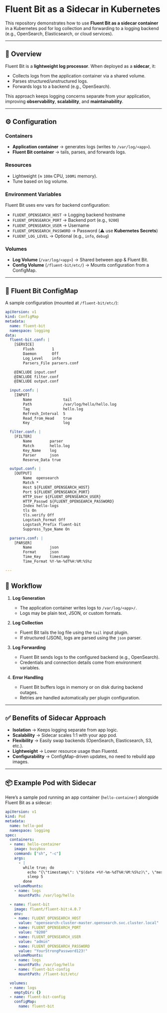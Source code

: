 # Fluent Bit as a Sidecar in Kubernetes

This repository demonstrates how to use **Fluent Bit as a sidecar container** in a Kubernetes pod for log collection and forwarding to a logging backend (e.g., OpenSearch, Elasticsearch, or cloud services).

---

## 📌 Overview

Fluent Bit is a **lightweight log processor**. When deployed as a **sidecar**, it:
- Collects logs from the application container via a shared volume.
- Parses structured/unstructured logs.
- Forwards logs to a backend (e.g., OpenSearch).

This approach keeps logging concerns separate from your application, improving **observability**, **scalability**, and **maintainability**.

---

## ⚙️ Configuration

### **Containers**
- **Application container** → generates logs (writes to `/var/log/<app>`).
- **Fluent Bit container** → tails, parses, and forwards logs.

### **Resources**
- Lightweight (≈ `100m` CPU, `100Mi` memory).  
- Tune based on log volume.

### **Environment Variables**
Fluent Bit uses env vars for backend configuration:
- `FLUENT_OPENSEARCH_HOST` → Logging backend hostname  
- `FLUENT_OPENSEARCH_PORT` → Backend port (e.g., `9200`)  
- `FLUENT_OPENSEARCH_USER` → Username  
- `FLUENT_OPENSEARCH_PASSWORD` → Password (⚠️ use **Kubernetes Secrets**)  
- `FLUENT_LOG_LEVEL` → Optional (e.g., `info`, `debug`)  

### **Volumes**
- **Log Volume** (`/var/log/<app>`) → Shared between app & Fluent Bit.  
- **Config Volume** (`/fluent-bit/etc/`) → Mounts configuration from a ConfigMap.  

---

## 📂 Fluent Bit ConfigMap

A sample configuration (mounted at `/fluent-bit/etc/`):

```yaml
apiVersion: v1
kind: ConfigMap
metadata:
  name: fluent-bit
  namespace: logging
data:
  fluent-bit.conf: |
    [SERVICE]
        Flush        1
        Daemon       Off
        Log_Level    info
        Parsers_File parsers.conf

    @INCLUDE input.conf
    @INCLUDE filter.conf
    @INCLUDE output.conf

  input.conf: |
    [INPUT]
        Name              tail
        Path              /var/log/hello/hello.log
        Tag               hello.log
        Refresh_Interval  5
        Read_from_Head    true
        Key               log

  filter.conf: |
    [FILTER]
        Name        parser
        Match       hello.log
        Key_Name    log
        Parser      json
        Reserve_Data true

  output.conf: |
    [OUTPUT]
        Name  opensearch
        Match *
        Host ${FLUENT_OPENSEARCH_HOST}
        Port ${FLUENT_OPENSEARCH_PORT}
        HTTP_User ${FLUENT_OPENSEARCH_USER}
        HTTP_Passwd ${FLUENT_OPENSEARCH_PASSWORD}
        Index hello-logs
        tls On
        tls.verify Off
        Logstash_Format Off
        Logstash_Prefix fluent-bit
        Suppress_Type_Name On

  parsers.conf: |
    [PARSER]
        Name        json
        Format      json
        Time_Key    timestamp
        Time_Format %Y-%m-%dT%H:%M:%S%z

---
```

## 🚀 Workflow

1. **Log Generation**  
   - The application container writes logs to `/var/log/<app>/`.
   - Logs may be plain text, JSON, or custom formats.

2. **Log Collection**  
   - Fluent Bit tails the log file using the `tail` input plugin.
   - If structured (JSON), logs are parsed using the `json` parser.

3. **Log Forwarding**  
   - Fluent Bit sends logs to the configured backend (e.g., OpenSearch).
   - Credentials and connection details come from environment variables.

4. **Error Handling**  
   - Fluent Bit buffers logs in memory or on disk during backend outages.
   - Retries are handled automatically per plugin configuration.

---

## ✅ Benefits of Sidecar Approach

- **Isolation** → Keeps logging separate from app logic.  
- **Scalability** → Sidecar scales 1:1 with your app pod.  
- **Flexibility** → Easily swap backends (OpenSearch, Elasticsearch, S3, etc.).  
- **Lightweight** → Lower resource usage than Fluentd.  
- **Configurability** → ConfigMap-driven updates, no need to rebuild app images.  

---

## 📦 Example Pod with Sidecar

Here’s a sample pod running an app container (`hello-container`) alongside Fluent Bit as a sidecar:

```yaml
apiVersion: v1
kind: Pod
metadata:
  name: hello-pod
  namespace: logging
spec:
  containers:
  - name: hello-container
    image: busybox
    command: ["sh", "-c"]
    args:
      - |
        while true; do
          echo "{\"timestamp\": \"$(date +%Y-%m-%dT%H:%M:%S%z)\", \"message\": \"Hello, OpenSearch Narendra!\"}" >> /var/log/hello/hello.log
          sleep 5
        done
    volumeMounts:
    - name: logs
      mountPath: /var/log/hello

  - name: fluent-bit
    image: fluent/fluent-bit:4.0.7
    env:
    - name: FLUENT_OPENSEARCH_HOST
      value: "opensearch-cluster-master.opensearch.svc.cluster.local"
    - name: FLUENT_OPENSEARCH_PORT
      value: "9200"
    - name: FLUENT_OPENSEARCH_USER
      value: "admin"
    - name: FLUENT_OPENSEARCH_PASSWORD
      value: "YourStrongPassword123!"
    volumeMounts:
    - name: logs
      mountPath: /var/log/hello
    - name: fluent-bit-config
      mountPath: /fluent-bit/etc/

  volumes:
  - name: logs
    emptyDir: {}
  - name: fluent-bit-config
    configMap:
      name: fluent-bit
```
